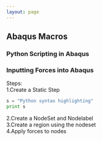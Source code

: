 ```yaml
---
layout: page
---
```

## Abaqus Macros
### Python Scripting in Abaqus
### Inputting Forces into Abaqus
Steps:  
1.Create a Static Step  
```python
s = "Python syntax highlighting"
print s
```
2.Create a NodeSet and Nodelabel  
3.Create a region using the nodeset   
4.Apply forces to nodes  

